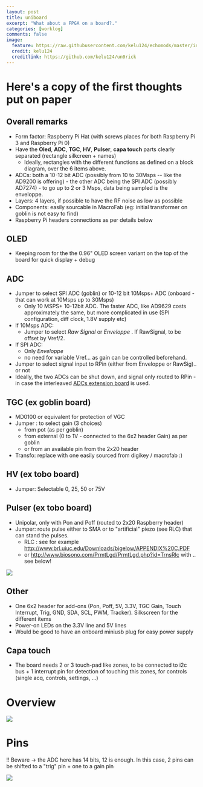 ```yaml
---
layout: post
title: uniboard
excerpt: "What about a FPGA on a board?."
categories: [worklog]
comments: false
image:
  feature: https://raw.githubusercontent.com/kelu124/echomods/master/include/images/UniDesign.jpg
  credit: kelu124
  creditlink: https://github.com/kelu124/un0rick
---
```


# Here's a copy of the first thoughts put on paper

## Overall remarks

* Form factor: Raspberry Pi Hat (with screws places for both Raspberry Pi 3 and Raspberry Pi 0)
* Have the __Oled__, __ADC__, __TGC__, __HV__, __Pulser__, __capa touch__ parts clearly separated (rectangle silkcreen + names)
  * Ideally, rectangles with the different functions as defined on a block diagram, over the 6 items above.
* ADCs: both a 10-12 bit ADC (possibly from 10 to 30Msps -- like the AD9200 is offering)  - the other ADC being the SPI ADC (possibly AD7274) - to go up to 2 or 3 Msps, data being sampled is the enveloppe.
* Layers: 4 layers, if possible to have the RF noise as low as possible
* Components: easily sourcable in MacroFab (eg: initial transformer on goblin is not easy to find)
* Raspberry Pi headers connections as per details below

## OLED 

* Keeping room for the the 0.96" OLED screen variant on the top of the board for quick display + debug

## ADC
 
* Jumper to select SPI ADC (goblin) or 10-12 bit 10Msps+ ADC (onboard - that can work at 10Msps up to 30Msps)
  * Only 10 MSPS+ 10-12bit ADC. The faster ADC, like AD9629 costs approximately the same, but more complicated in use (SPI configuration, diff clock, 1.8V supply etc)
* If 10Msps ADC:
    * Jumper to select _Raw Signal_ or _Enveloppe_ . If RawSignal, to be offset by Vref/2.
* If SPI ADC:
    * Only _Enveloppe_
    * no need for variable Vref... as gain can be controlled beforehand.
* Jumper to select signal input to RPin (either from Enveloppe or RawSig).. or not 
* Ideally, the two ADCs can be shut down, and signal only routed to RPin - in case the interleaved [ADCs extension board](/elmo/) is used.

## TGC (ex goblin board)

* MD0100 or equivalent for protection of VGC
* Jumper : to select gain (3 choices)
  *  from pot (as per goblin) 
  *  from external (0 to 1V - connected to the 6x2 header Gain) as per goblin
  * or from an available pin from the 2x20 header
* Transfo: replace with one easily sourced from digikey / macrofab :)

## HV (ex tobo board)

* Jumper: Selectable 0, 25, 50 or 75V

## Pulser (ex tobo board)

* Unipolar, only with Pon and Poff (routed to 2x20 Raspberry header)
* Jumper: route pulse either to SMA or to "artificial" piezo   (see RLC) that can stand the pulses.
  * RLC : see for example http://www.brl.uiuc.edu/Downloads/bigelow/APPENDIX%20C.PDF
  * or http://www.biosono.com/PrmtLgd/PrmtLgd.php?id=TrnsRlc with .. see below!

![](https://raw.githubusercontent.com/kelu124/echomods/master/include/UniBoard/piezo.png)

## Other

* One 6x2 header for add-ons (Pon, Poff, 5V, 3.3V, TGC Gain, Touch Interrupt, Trig, GND, SDA, SCL, PWM, Tracker). Silkscreen for the different items
* Power-on LEDs on the 3.3V line and 5V lines
* Would be good to have an onboard miniusb plug for easy power supply

## Capa touch

* The board needs 2 or 3 touch-pad like zones, to be connected to i2c bus + 1 interrupt pin for detection of touching this zones, for controls (single acq, controls, settings, ...)

# Overview

![](https://raw.githubusercontent.com/kelu124/echomods/master/include/images/UniPins.png)


# Pins

!! Beware -> the ADC here has 14 bits, 12 is enough. In this case, 2 pins can be shifted to a "trig" pin + one to a gain pin

![](https://raw.githubusercontent.com/kelu124/echomods/master/include/images/UniDesign.jpg)

